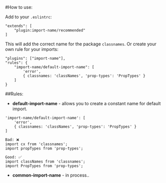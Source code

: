 #How to use:

Add to your `.eslintrc`:
```
"extends": [
    "plugin:import-name/recommended"
]
```
This will add the correct name for the package `classnames`.
Or create your own rule for your imports:
```
"plugins": ["import-name"],
"rules": {
    "import-name/default-import-name": [
        'error',
        { classnames: 'classNames', 'prop-types': 'PropTypes' }
    ]
}
```

##Rules:

- **default-import-name** - allows you to create a constant name for default import.
```
'import-name/default-import-name': [
    'error',
    { classnames: 'classNames', 'prop-types': 'PropTypes' }
]

Bad: ❌
import cx from 'classnames';
import propTypes from 'prop-types';

Good: ✅
import classNames from 'classnames';
import PropTypes from 'prop-types';
```

- **common-import-name** - in process..

